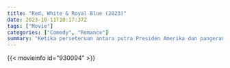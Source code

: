 ```yaml
---
title: "Red, White & Royal Blue (2023)"
date: 2023-10-11T10:17:37Z
tags: ["Movie"]
categories: ["Comedy", "Romance"]
summary: "Ketika perseteruan antara putra Presiden Amerika dan pangeran Inggris mengancam akan memperburuk hubungan AS/Inggris, keduanya terpaksa melakukan gencatan senjata yang memicu sesuatu yang lebih dalam."
---
```


  <mux-player stream-type="on-demand"
  src="https://kp3d-my.sharepoint.com/personal/ryoo_kp3d_onmicrosoft_com/_layouts/15/download.aspx?share=EZiyarKkB_NPlAKBkrINKR0BjNwto5s_y7vto5sNaPya6Q" metadata-video-title="Red, White & Royal Blue (2023)" prefer-playback="mse" controls>
 
  </mux-player>
  

{{< movieinfo id="930094" >}}

  <script src="https://cdn.jsdelivr.net/npm/@mux/mux-player"></script>
  
   <script type="application/ld+json">
 {
  "@context": "https://schema.org/",
  "@type": "VideoObject",
  "name": "Red, White & Royal Blue",
  "contentUrl": "https://stream.mux.com/RBAJQOwdW5ICT7HGjmu72jTW2JzfrrJUJWmohxiLhH00.m3u8",
  "thumbnailUrl": "https://www.themoviedb.org/t/p/original/vt0Zd1AB4RxtCt6Zeu7vh5P1ok0.jpg?width=314&fit_mode=preserve&time=25",
  "uploadDate": "2023-10-11T10:17:37Z",
}

</script>